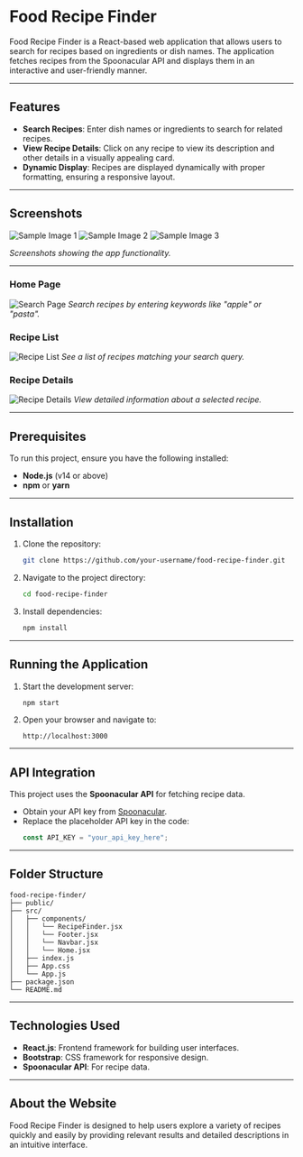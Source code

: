 # Food Recipe Finder

Food Recipe Finder is a React-based web application that allows users to search for recipes based on ingredients or dish names. The application fetches recipes from the Spoonacular API and displays them in an interactive and user-friendly manner.

---

## Features
- **Search Recipes**: Enter dish names or ingredients to search for related recipes.
- **View Recipe Details**: Click on any recipe to view its description and other details in a visually appealing card.
- **Dynamic Display**: Recipes are displayed dynamically with proper formatting, ensuring a responsive layout.

---


## Screenshots
![Sample Image 1](./src/images/sample1.png)
![Sample Image 2](./src/images/sample2.png)
![Sample Image 3](./src/images/sample3.png)

*Screenshots showing the app functionality.*

---

### Home Page

![Search Page](https://via.placeholder.com/600x300?text=Search+Page)
*Search recipes by entering keywords like "apple" or "pasta".*

### Recipe List

![Recipe List](https://via.placeholder.com/600x300?text=Recipe+List)
*See a list of recipes matching your search query.*

### Recipe Details

![Recipe Details](https://via.placeholder.com/600x300?text=Recipe+Details)
*View detailed information about a selected recipe.*

---

## Prerequisites
To run this project, ensure you have the following installed:

- **Node.js** (v14 or above)
- **npm** or **yarn**

---

## Installation

1. Clone the repository:
   ```bash
   git clone https://github.com/your-username/food-recipe-finder.git
   ```
2. Navigate to the project directory:
   ```bash
   cd food-recipe-finder
   ```
3. Install dependencies:
   ```bash
   npm install
   ```

---

## Running the Application

1. Start the development server:
   ```bash
   npm start
   ```
2. Open your browser and navigate to:
   ```
   http://localhost:3000
   ```

---

## API Integration
This project uses the **Spoonacular API** for fetching recipe data. 

- Obtain your API key from [Spoonacular](https://spoonacular.com/food-api).
- Replace the placeholder API key in the code:
  ```javascript
  const API_KEY = "your_api_key_here";
  ```

---

## Folder Structure
```
food-recipe-finder/
├── public/
├── src/
│   ├── components/
│   │   └── RecipeFinder.jsx
│   │   └── Footer.jsx
│   │   └── Navbar.jsx
│   │   └── Home.jsx
│   ├── index.js
│   ├── App.css
│   └── App.js
├── package.json
└── README.md
```

---

## Technologies Used

- **React.js**: Frontend framework for building user interfaces.
- **Bootstrap**: CSS framework for responsive design.
- **Spoonacular API**: For recipe data.

---

## About the Website
Food Recipe Finder is designed to help users explore a variety of recipes quickly and easily by providing relevant results and detailed descriptions in an intuitive interface.
